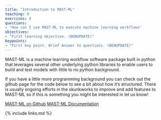 ```yaml
---
title: "Introduction to MAST-ML"
teaching: 0
exercises: 0
questions:
- "How can I use MAST-ML to execute machine learning workflows"
objectives:
- "First learning objective. (BENUPDATE)"
keypoints:
- "First key point. Brief Answer to questions. (BENUPDATE)"
---
```

MAST-ML is a machine learning workflow software package built in python that leverages several other underlying python libraries to enable users to build and test models with little to no python background.

If you have a little more programming background you can check out the github page for the code below to see a bit about how it’s structured. There is usually ongoing efforts in the skunkworks to improve and add features to MAST-ML so if this is something you might be interested in let us know!

[MAST-ML on Github](https://github.com/uw-cmg/MAST-ML)
[MAST-ML Documentation](https://mastmldocs.readthedocs.io/en/latest/)


{% include links.md %}

